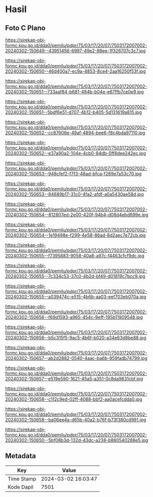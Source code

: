 # Hasil

## Foto C Plano

https://sirekap-obj-formc.kpu.go.id/dda0/pemilu/pdpr/75/03/17/20/07/7503172007002-20240302-150649--43951456-6997-49e2-88ee-1f326707c3c7.jpg

https://sirekap-obj-formc.kpu.go.id/dda0/pemilu/pdpr/75/03/17/20/07/7503172007002-20240302-150650--46d400a7-ec9a-4853-8ce4-2aa16250f53f.jpg

https://sirekap-obj-formc.kpu.go.id/dda0/pemilu/pdpr/75/03/17/20/07/7503172007002-20240302-150651--733aaf84-b681-484b-b04e-e67ffb7ce0e9.jpg

https://sirekap-obj-formc.kpu.go.id/dda0/pemilu/pdpr/75/03/17/20/07/7503172007002-20240302-150651--5bdf6e51-d707-4b12-b405-5d131619a815.jpg

https://sirekap-obj-formc.kpu.go.id/dda0/pemilu/pdpr/75/03/17/20/07/7503172007002-20240302-150652--cc87606e-49af-4894-bee6-f8c4bda97110.jpg

https://sirekap-obj-formc.kpu.go.id/dda0/pemilu/pdpr/75/03/17/20/07/7503172007002-20240302-150652--e37a90a2-104e-4cb0-84db-5ff8dee242ec.jpg

https://sirekap-obj-formc.kpu.go.id/dda0/pemilu/pdpr/75/03/17/20/07/7503172007002-20240302-150653--948cfef2-f7f3-48ad-bfca-f269e7a53c70.jpg

https://sirekap-obj-formc.kpu.go.id/dda0/pemilu/pdpr/75/03/17/20/07/7503172007002-20240302-150653--84689b17-31c0-4fa2-afdf-a0a5430ae58d.jpg

https://sirekap-obj-formc.kpu.go.id/dda0/pemilu/pdpr/75/03/17/20/07/7503172007002-20240302-150654--812807ed-2e00-420f-94b4-d08d4ebd699e.jpg

https://sirekap-obj-formc.kpu.go.id/dda0/pemilu/pdpr/75/03/17/20/07/7503172007002-20240302-150654--1e19498e-f299-4e58-86ad-8d2aec7e72cb.jpg

https://sirekap-obj-formc.kpu.go.id/dda0/pemilu/pdpr/75/03/17/20/07/7503172007002-20240302-150655--f7395883-9058-40a8-a97c-f4463cfcf9dc.jpg

https://sirekap-obj-formc.kpu.go.id/dda0/pemilu/pdpr/75/03/17/20/07/7503172007002-20240302-150655--7c334c53-37c0-4b2d-bf49-d01819c7bcc9.jpg

https://sirekap-obj-formc.kpu.go.id/dda0/pemilu/pdpr/75/03/17/20/07/7503172007002-20240302-150655--a039474c-e515-4b6b-aa03-eef703eb070a.jpg

https://sirekap-obj-formc.kpu.go.id/dda0/pemilu/pdpr/75/03/17/20/07/7503172007002-20240302-150656--f69d1593-a965-454c-9eff-195b11909548.jpg

https://sirekap-obj-formc.kpu.go.id/dda0/pemilu/pdpr/75/03/17/20/07/7503172007002-20240302-150656--b5c315f5-9ac5-4b6f-b020-a34e63d8be88.jpg

https://sirekap-obj-formc.kpu.go.id/dda0/pemilu/pdpr/75/03/17/20/07/7503172007002-20240302-150657--ab2d2882-0540-4aac-ba6b-959fadb74799.jpg

https://sirekap-obj-formc.kpu.go.id/dda0/pemilu/pdpr/75/03/17/20/07/7503172007002-20240302-150657--e519e590-1621-45a5-a351-0c8da9631cbf.jpg

https://sirekap-obj-formc.kpu.go.id/dda0/pemilu/pdpr/75/03/17/20/07/7503172007002-20240302-150658--c112c9ed-02ff-4088-bbf2-aa0acefcdda0.jpg

https://sirekap-obj-formc.kpu.go.id/dda0/pemilu/pdpr/75/03/17/20/07/7503172007002-20240302-150658--ba06ee4a-d65b-40a2-b76f-b73f380cd991.jpg

https://sirekap-obj-formc.kpu.go.id/dda0/pemilu/pdpr/75/03/17/20/07/7503172007002-20240302-150650--5bf08b3d-132d-43dc-a238-b880540288e5.jpg


## Metadata

| Key        | Value               |
| ---------- | ------------------- |
| Time Stamp | 2024-03-02 16:03:47 |
| Kode Dapil | 7501                |



